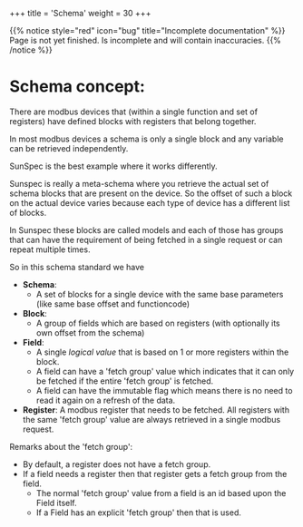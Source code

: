 +++
title = 'Schema'
weight = 30
+++

{{% notice style="red" icon="bug" title="Incomplete documentation" %}}
Page is not yet finished. Is incomplete and will contain inaccuracies.
{{% /notice %}}

# Schema concept:
There are modbus devices that (within a single function and set of registers) have defined blocks with registers that belong together.

In most modbus devices a schema is only a single block and any variable can be retrieved independently.

SunSpec is the best example where it works differently.

Sunspec is really a meta-schema where you retrieve the actual set of schema blocks that are present on the device.
So the offset of such a block on the actual device varies because each type of device has a different list of blocks.

In Sunspec these blocks are called models and each of those has groups that can have the requirement of being fetched in a single request or can repeat multiple times.

So in this schema standard we have

- **Schema**:
    - A set of blocks for a single device with the same base parameters (like same base offset and functioncode)
- **Block**:
    - A group of fields which are based on registers (with optionally its own offset from the schema)
- **Field**:
    - A single _logical value_ that is based on 1 or more registers within the block.
    - A field can have a 'fetch group' value which indicates that it can only be fetched if the entire 'fetch group' is fetched.
    - A field can have the immutable flag which means there is no need to read it again on a refresh of the data.
- **Register**: A modbus register that needs to be fetched. All registers with the same 'fetch group' value are always retrieved in a single modbus request.

Remarks about the 'fetch group':
- By default, a register does not have a fetch group.
- If a field needs a register then that register gets a fetch group from the field.
    - The normal 'fetch group' value from a field is an id based upon the Field itself.
    - If a Field has an explicit 'fetch group' then that is used.